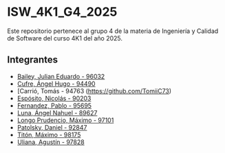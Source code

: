 # ISW_4K1_G4_2025
Este repositorio pertenece al grupo 4 de la materia de Ingeniería y Calidad de Software del curso 4K1 del año 2025.

## Integrantes
- [Bailey, Julian Eduardo - 96032](https://github.com/Shadow987654)
- [Cufre, Ángel Hugo - 94490](https://github.com/AngelHCufre)
- [Carrió, Tomás - 94763  (https://github.com/TomiiC73)
- [Espósito, Nicolás - 90203](https://github.com/NicolasEsposito10)
- [Fernandez, Pablo - 95695](https://github.com/FernandezPabloGabriel)
- [Luna, Ángel Nahuel - 89627](https://github.com/Nahuellunacab)
- [Longo Prudencio, Máximo - 97101]()
- [Patolsky, Daniel - 92847](https://github.com/DanielPatolsky)
- [Titón, Máximo - 98175](https://github.com/maxiTiton)
- [Uliana, Agustín - 97828](https://github.com/AgustinUliana97828)
